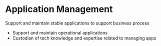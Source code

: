 # Application Management

Support and maintain stable applications to support business process

* Support and maintain operational applications
* Custodian of tech knowledge and expertise related to managing apps